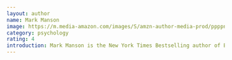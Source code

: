 ```yaml
---
layout: author
name: Mark Manson
image: https://m.media-amazon.com/images/S/amzn-author-media-prod/ppppnrtb11dqtjikkq5carfg90.jpg
category: psychology
rating: 4
introduction: Mark Manson is the New York Times Bestselling author of Everything is F*cked A Book About Hope and The Subtle Art of Not Giving a F*ck. A Counterintuitive Approach to Living a Good Life. Mark’s books have been translated into more than 50 languages and have sold over 12 million copies worldwide. Mark runs one of the largest personal growth websites in the world, MarkManson.net, a blog with more than two million monthly readers and half a million subscribers. His writing is often described as ‘self-help for people who hate self-help’ — a no-BS brand of life advice and cultural commentary that has struck a chord with people around the globe. His writing has appeared in The New York Times, Wall Street Journal, TIME Magazine, Forbes, Vice, CNN, and Vox, among many others. He currently lives in New York City.
---
```

